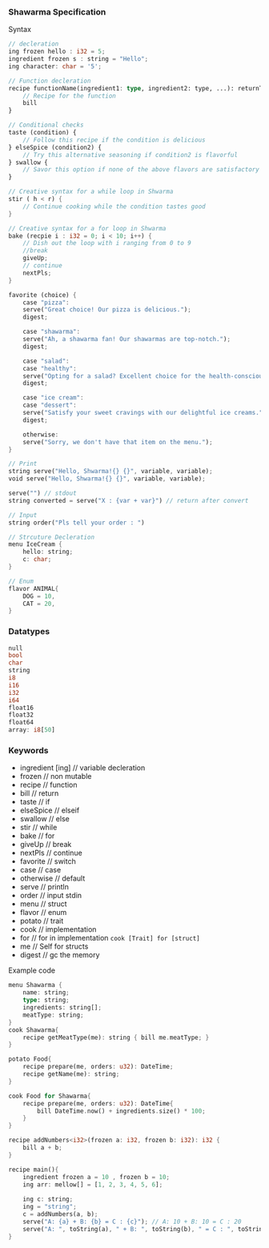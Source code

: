 ### Shawarma Specification

Syntax

```rust
// decleration
ing frozen hello : i32 = 5;
ingredient frozen s : string = "Hello";
ing character: char = '5';

// Function decleration
recipe functionName(ingredient1: type, ingredient2: type, ...): returnType {
    // Recipe for the function
    bill 
}

// Conditional checks
taste (condition) {
    // Follow this recipe if the condition is delicious
} elseSpice (condition2) {
    // Try this alternative seasoning if condition2 is flavorful
} swallow {
    // Savor this option if none of the above flavors are satisfactory
}

// Creative syntax for a while loop in Shwarma
stir ( h < r) {
    // Continue cooking while the condition tastes good
}

// Creative syntax for a for loop in Shwarma
bake (recpie i : i32 = 0; i < 10; i++) {
    // Dish out the loop with i ranging from 0 to 9
    //break
    giveUp;
    // continue
    nextPls;
}

favorite (choice) {
    case "pizza":
    serve("Great choice! Our pizza is delicious.");
    digest;

    case "shawarma":
    serve("Ah, a shawarma fan! Our shawarmas are top-notch.");
    digest;

    case "salad":
    case "healthy":
    serve("Opting for a salad? Excellent choice for the health-conscious!");
    digest;

    case "ice cream":
    case "dessert":
    serve("Satisfy your sweet cravings with our delightful ice creams.");
    digest;

    otherwise:
    serve("Sorry, we don't have that item on the menu.");
}

// Print
string serve("Hello, Shwarma!{} {}", variable, variable);
void serve("Hello, Shwarma!{} {}", variable, variable);

serve("") // stdout
string converted = serve("X : {var + var}") // return after convert

// Input
string order("Pls tell your order : ")

// Strcuture Decleration
menu IceCream {
    hello: string;
    c: char;
}

// Enum
flavor ANIMAL{
    DOG = 10,
    CAT = 20,
}

```
### Datatypes

```rust
null
bool
char
string
i8
i16
i32
i64
float16
float32
float64
array: i8[50]
```

### Keywords
- ingredient [ing]    // variable decleration
- frozen        // non mutable
- recipe        // function
- bill          // return
- taste         // if
- elseSpice     // elseif
- swallow       // else
- stir          // while
- bake          // for
- giveUp        // break
- nextPls       // continue
- favorite      // switch
- case          // case
- otherwise     // default
- serve         // println
- order         // input stdin
- menu          // struct
- flavor        // enum
- potato        // trait
- cook          // implementation
- for           // for in implementation `cook [Trait] for [struct]`
- me            // Self for structs
- digest        // gc the memory


Example code

```rust
menu Shawarma {
    name: string;
    type: string;
    ingredients: string[];
    meatType: string;
}
cook Shawarma{
    recipe getMeatType(me): string { bill me.meatType; }
}

potato Food{
    recipe prepare(me, orders: u32): DateTime;
    recipe getName(me): string;
}

cook Food for Shawarma{
    recipe prepare(me, orders: u32): DateTime{
        bill DateTime.now() + ingredients.size() * 100;
    }
}

recipe addNumbers<i32>(frozen a: i32, frozen b: i32): i32 {
    bill a + b;
}

recipe main(){
    ingredient frozen a = 10 , frozen b = 10;
    ing arr: mellow[] = [1, 2, 3, 4, 5, 6];
    
    ing c: string;
    ing = "string";
    c = addNumbers(a, b);
    serve("A: {a} + B: {b} = C : {c}"); // A: 10 + B: 10 = C : 20
    serve("A: ", toString(a), " + B: ", toString(b), " = C : ", toString(c), "\n" ) // expanded for
}
```
